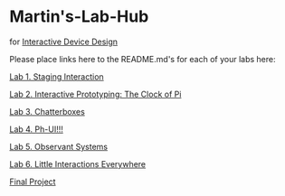 # Martin's-Lab-Hub
for [Interactive Device Design](https://github.com/FAR-Lab/Developing-and-Designing-Interactive-Devices/)

Please place links here to the README.md's for each of your labs here:

[Lab 1. Staging Interaction](Lab%201/)

[Lab 2. Interactive Prototyping: The Clock of Pi](Lab%202/)

[Lab 3. Chatterboxes](Lab%203/)

[Lab 4. Ph-UI!!!](https://github.com/JacobEverly/Interactive-Lab-Hub/tree/Fall2022/Lab%204)

[Lab 5. Observant Systems](https://github.com/JacobEverly/Interactive-Lab-Hub/tree/Fall2022/Lab%205)

[Lab 6. Little Interactions Everywhere](https://github.com/JacobEverly/Interactive-Lab-Hub/tree/Fall2022/Lab%206)

[Final Project](https://github.com/FAR-Lab/Developing-and-Designing-Interactive-Devices/blob/2021Fall/FinalProject.md)<!--[](Final%20Project/)-->


